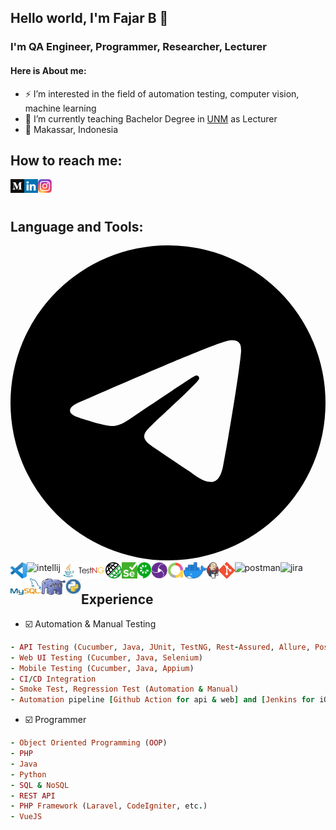 ## Hello world, I'm Fajar B 🤙

### I'm QA Engineer, Programmer, Researcher, Lecturer
#### Here is About me:

- ⚡ I’m interested in the field of automation testing, computer vision, machine learning
- 🎯 I’m currently teaching Bachelor Degree in [UNM][unm] as Lecturer
- 📍 Makassar, Indonesia

## How to reach me:
[<img align="left" alt="muhammadfajarb | medium" height="22px" src="img/medium.png" />][medium]
[<img align="left" alt="muhammadfajarb | LinkedIn" height="22px" src="img/linkedin.png" />][linkedin]
[<img align="left" alt="muhammadfajarb | Instagram" height="22px" src="img/instagram.png" />][instagram]

<br/><br/>

## Language and Tools:

[<svg role="img" viewBox="0 0 24 24" xmlns="http://www.w3.org/2000/svg"><title>Telegram</title><path d="M11.944 0A12 12 0 0 0 0 12a12 12 0 0 0 12 12 12 12 0 0 0 12-12A12 12 0 0 0 12 0a12 12 0 0 0-.056 0zm4.962 7.224c.1-.002.321.023.465.14a.506.506 0 0 1 .171.325c.016.093.036.306.02.472-.18 1.898-.962 6.502-1.36 8.627-.168.9-.499 1.201-.82 1.23-.696.065-1.225-.46-1.9-.902-1.056-.693-1.653-1.124-2.678-1.8-1.185-.78-.417-1.21.258-1.91.177-.184 3.247-2.977 3.307-3.23.007-.032.014-.15-.056-.212s-.174-.041-.249-.024c-.106.024-1.793 1.14-5.061 3.345-.48.33-.913.49-1.302.48-.428-.008-1.252-.241-1.865-.44-.752-.245-1.349-.374-1.297-.789.027-.216.325-.437.893-.663 3.498-1.524 5.83-2.529 6.998-3.014 3.332-1.386 4.025-1.627 4.476-1.635z"/></svg>][github]
[<img align="left" alt="Visual Studio Code" height="26px" src="img/vscode.png" />][vscode]
[<img align="left" alt="intellij" height="26px" src="https://upload.wikimedia.org/wikipedia/commons/thumb/9/9c/IntelliJ_IDEA_Icon.svg/1024px-IntelliJ_IDEA_Icon.svg.png"/>][intellij]
[<img align="left" alt="Java" height="26px" src="img/java.jpg" />][java]
[<img align="left" alt="TestNG" height="26px" src="img/testng.png" />][testng]
[<img align="left" alt="Rest Assured" height="26px" src="img/restassured.png" />][restassured]
[<img align="left" alt="Selenium" height="26px" src="img/selenium.png" />][selenium]
[<img align="left" alt="Cucumber" height="26px" src="img/cucumber.png" />][cucumber]
[<img align="left" alt="Appium" height="26px" src="img/appium.png" />][appium]
[<img align="left" alt="Allure report" height="26px" src="img/allure.png" />][allure]
[<img align="left" alt="Docker" height="26px" src="img/docker.png" />][docker]
[<img align="left" alt="Jenkins" height="26px" src="img/jenkins.png" />][jenkins]
[<img align="left" alt="Git" height="26px" src="img/git.png" />][git]
[<img align="left" alt="postman" height="26px" src="https://res.cloudinary.com/postman/image/upload/t_team_logo/v1629869194/team/2893aede23f01bfcbd2319326bc96a6ed0524eba759745ed6d73405a3a8b67a8"/>][postman]
[<img align="left" alt="jira" height="26px" src="https://astraapps.astra.co.id/jira-software/images/atlassian-jira-logo-large.png"/>][jira]
[<img align="left" alt="MySQL" height="26px" src="img/mysql.png" />][mysql]
[<img align="left" alt="PHP" height="26px" src="img/php.jpg" />][php]
[<img align="left" alt="Python" height="26px" src="img/python.png" />][python]
<br/><br/>

## Experience
- ☑️ Automation & Manual Testing
```ruby
- API Testing (Cucumber, Java, JUnit, TestNG, Rest-Assured, Allure, Postman)
- Web UI Testing (Cucumber, Java, Selenium)
- Mobile Testing (Cucumber, Java, Appium)
- CI/CD Integration
- Smoke Test, Regression Test (Automation & Manual)
- Automation pipeline [Github Action for api & web] and [Jenkins for iOS & Android]
```
- ☑️ Programmer
```ruby
- Object Oriented Programming (OOP)
- PHP
- Java
- Python
- SQL & NoSQL
- REST API
- PHP Framework (Laravel, CodeIgniter, etc.)
- VueJS
```


[unm]: https://unm.ac.id/
[linkedin]: https://www.linkedin.com/in/muhammadfajarb
[instagram]: https://www.instagram.com/muhammadfajarb
[vscode]: https://code.visualstudio.com/
[git]: https://git-scm.com/
[appium]: http://appium.io/
[selenium]: https://www.selenium.dev/
[cucumber]: https://cucumber.io/
[java]: https://www.java.com/
[php]: https://www.php.net/
[python]: https://www.python.org/
[testng]: https://testng.org/doc
[restassured]: https://rest-assured.io/
[allure]: https://docs.qameta.io/allure/
[jenkins]: https://www.jenkins.io/
[docker]: https://www.docker.com/
[intellij]: https://www.jetbrains.com/idea/
[postman]: https://www.postman.com/
[jira]: https://www.atlassian.com/software/jira
[medium]: https://medium.com/@muhammadfajarb
[mysql]: https://www.mysql.com/
[github]: https://github.com/muhammadfajarb